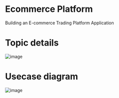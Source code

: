 # Ecommerce Platform
Building an E-commerce Trading Platform Application

# Topic details
![image](https://github.com/user-attachments/assets/69fcabfc-c31e-4572-819a-3a90658a9597)

# Usecase diagram
![image](https://github.com/user-attachments/assets/980abd58-141e-4d78-8886-018abb075f34)
